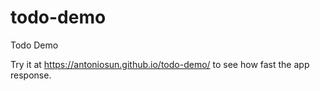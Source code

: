 # todo-demo
Todo Demo

Try it at https://antoniosun.github.io/todo-demo/
to see how fast the app response.
